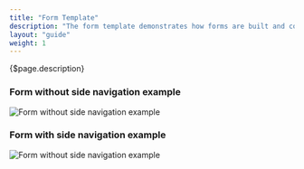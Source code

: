 ```yaml
---
title: "Form Template"
description: "The form template demonstrates how forms are built and composed using Lexicon patterns."
layout: "guide"
weight: 1
---
```

<div class="page-description">{$page.description}</div>

### Form without side navigation example

![Form without side navigation example](../../../images/FormRegular.jpg)

### Form with side navigation example

![Form without side navigation example](../../../images/FormVerticalNavigation.jpg)